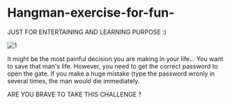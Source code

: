 # Hangman-exercise-for-fun-

JUST FOR ENTERTAINING AND LEARNING PURPOSE :)


![1](https://user-images.githubusercontent.com/79691025/134720808-3f896f3b-c238-4d7c-af4a-93a322cd1d38.PNG)

It might be the most painful decision you are making in your life... 
You want to save that man's life. However, you need to get the correct password to open the gate.
If you make a huge mistake (type the password wronly in several times, the man would die immediately.

ARE YOU BRAVE TO TAKE THIS CHALLENGE ?

